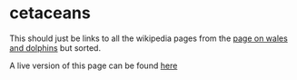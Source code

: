 # cetaceans
This should just be links to all the wikipedia pages from the [page on wales and dolphins](https://en.wikipedia.org/wiki/cetecea) but sorted.

A live version of this page can be found [here](https://hlaw-scottlogic.github.io/cetaceans)
